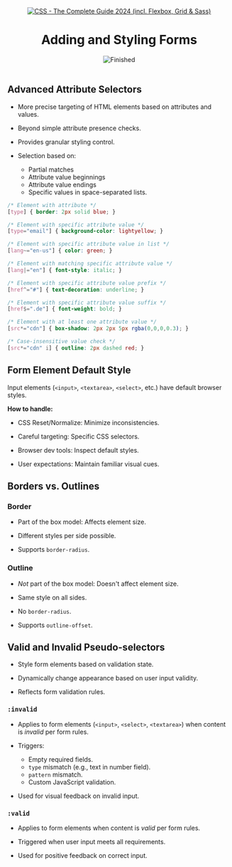 
<div id="title" align="center">
<a href="https://www.udemy.com/course/css-the-complete-guide-incl-flexbox-grid-sass/">
<img src="https://img.shields.io/badge/CSS_--_The_Complete_Guide_2024_(incl._Flexbox,_Grid_&amp;_Sass)-white?logo=udemy&style=for-the-badge&color=D2CBCB" alt="CSS - The Complete Guide 2024 (incl. Flexbox, Grid &amp; Sass)" />
</a>
<h1>Adding and Styling Forms</h1>
<img src="https://img.shields.io/badge/Finished-2025--02--08-white?labelColor=2A6041&color=B6EFD4" alt="Finished" />
<br /><br />
</div>

## Advanced Attribute Selectors

- More precise targeting of HTML elements based on attributes and values.

- Beyond simple attribute presence checks.

- Provides granular styling control.

- Selection based on:

    - Partial matches
    - Attribute value beginnings
    - Attribute value endings
    - Specific values in space-separated lists.

```css
/* Element with attribute */
[type] { border: 2px solid blue; }
```

```css
/* Element with specific attribute value */
[type="email"] { background-color: lightyellow; }
```

```css
/* Element with specific attribute value in list */
[lang~="en-us"] { color: green; }
```

```css
/* Element with matching specific attribute value */
[lang|="en"] { font-style: italic; }
```

```css
/* Element with specific attribute value prefix */
[href^="#"] { text-decoration: underline; }
```

```css
/* Element with specific attribute value suffix */
[href$=".de"] { font-weight: bold; }
```

```css
/* Element with at least one attribute value */
[src*="cdn"] { box-shadow: 2px 2px 5px rgba(0,0,0,0.3); }

/* Case-insensitive value check */
[src*="cdn" i] { outline: 2px dashed red; }
```

## Form Element Default Style

Input elements (`<input>`, `<textarea>`, `<select>`, etc.) have default browser styles.

**How to handle:**

- CSS Reset/Normalize: Minimize inconsistencies.

- Careful targeting: Specific CSS selectors.

- Browser dev tools: Inspect default styles.

- User expectations: Maintain familiar visual cues.

## Borders vs. Outlines

### Border

- Part of the box model: Affects element size.  

- Different styles per side possible.

- Supports `border-radius`.

### Outline

- _Not_ part of the box model: Doesn't affect element size.

- Same style on all sides.

- No `border-radius`.

- Supports `outline-offset`.

## Valid and Invalid Pseudo-selectors

- Style form elements based on validation state.

- Dynamically change appearance based on user input validity.

- Reflects form validation rules.

### `:invalid`

- Applies to form elements (`<input>`, `<select>`, `<textarea>`) when content is _invalid_ per form rules.

- Triggers:

    - Empty required fields.
    - `type` mismatch (e.g., text in number field).
    - `pattern` mismatch.
    - Custom JavaScript validation.

- Used for visual feedback on invalid input.

### `:valid`

- Applies to form elements when content is _valid_ per form rules.

- Triggered when user input meets all requirements.

- Used for positive feedback on correct input.
